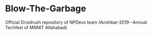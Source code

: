 # Blow-The-Garbage
Official Droidrush repository of NPDevs team (Avishkar-2019--Annual Techfest of MNNIT Allahabad)
